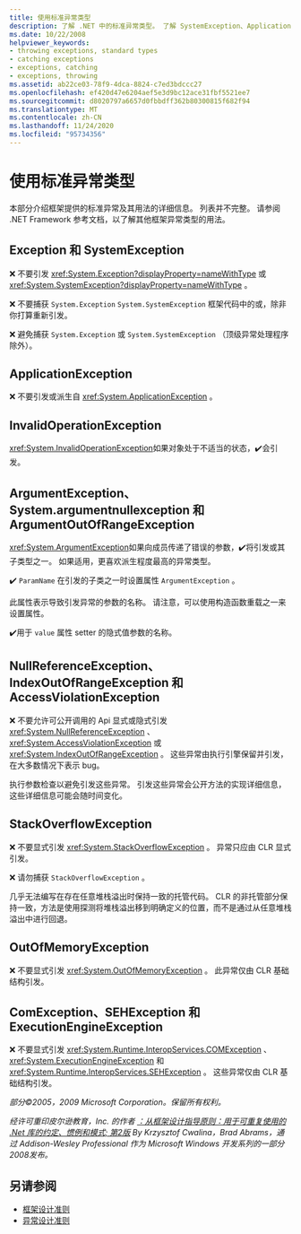 ```yaml
---
title: 使用标准异常类型
description: 了解 .NET 中的标准异常类型。 了解 SystemException、ApplicationException、ArgumentException、ComException 等。
ms.date: 10/22/2008
helpviewer_keywords:
- throwing exceptions, standard types
- catching exceptions
- exceptions, catching
- exceptions, throwing
ms.assetid: ab22ce03-78f9-4dca-8824-c7ed3bdccc27
ms.openlocfilehash: ef420d47e6204aef5e3d9bc12ace31fbf5521ee7
ms.sourcegitcommit: d8020797a6657d0fbbdff362b80300815f682f94
ms.translationtype: MT
ms.contentlocale: zh-CN
ms.lasthandoff: 11/24/2020
ms.locfileid: "95734356"
---
```

# <a name="using-standard-exception-types"></a>使用标准异常类型

本部分介绍框架提供的标准异常及其用法的详细信息。 列表并不完整。 请参阅 .NET Framework 参考文档，以了解其他框架异常类型的用法。

## <a name="exception-and-systemexception"></a>Exception 和 SystemException

 ❌ 不要引发 <xref:System.Exception?displayProperty=nameWithType> 或 <xref:System.SystemException?displayProperty=nameWithType> 。

 ❌ 不要捕获 `System.Exception` `System.SystemException` 框架代码中的或，除非你打算重新引发。

 ❌ 避免捕获 `System.Exception` 或 `System.SystemException` （顶级异常处理程序除外）。

## <a name="applicationexception"></a>ApplicationException

 ❌ 不要引发或派生自 <xref:System.ApplicationException> 。

## <a name="invalidoperationexception"></a>InvalidOperationException

 <xref:System.InvalidOperationException>如果对象处于不适当的状态，✔️会引发。

## <a name="argumentexception-argumentnullexception-and-argumentoutofrangeexception"></a>ArgumentException、System.argumentnullexception 和 ArgumentOutOfRangeException

 <xref:System.ArgumentException>如果向成员传递了错误的参数，✔️将引发或其子类型之一。 如果适用，更喜欢派生程度最高的异常类型。

 ✔️ `ParamName` 在引发的子类之一时设置属性 `ArgumentException` 。

 此属性表示导致引发异常的参数的名称。 请注意，可以使用构造函数重载之一来设置属性。

 ✔️用于 `value` 属性 setter 的隐式值参数的名称。

## <a name="nullreferenceexception-indexoutofrangeexception-and-accessviolationexception"></a>NullReferenceException、IndexOutOfRangeException 和 AccessViolationException

 ❌ 不要允许可公开调用的 Api 显式或隐式引发 <xref:System.NullReferenceException> 、 <xref:System.AccessViolationException> 或 <xref:System.IndexOutOfRangeException> 。 这些异常由执行引擎保留并引发，在大多数情况下表示 bug。

 执行参数检查以避免引发这些异常。 引发这些异常会公开方法的实现详细信息，这些详细信息可能会随时间变化。

## <a name="stackoverflowexception"></a>StackOverflowException

 ❌ 不要显式引发 <xref:System.StackOverflowException> 。 异常只应由 CLR 显式引发。

 ❌ 请勿捕获 `StackOverflowException` 。

 几乎无法编写在存在任意堆栈溢出时保持一致的托管代码。 CLR 的非托管部分保持一致，方法是使用探测将堆栈溢出移到明确定义的位置，而不是通过从任意堆栈溢出中进行回退。

## <a name="outofmemoryexception"></a>OutOfMemoryException

 ❌ 不要显式引发 <xref:System.OutOfMemoryException> 。 此异常仅由 CLR 基础结构引发。

## <a name="comexception-sehexception-and-executionengineexception"></a>ComException、SEHException 和 ExecutionEngineException

 ❌ 不要显式引发 <xref:System.Runtime.InteropServices.COMException> 、  <xref:System.ExecutionEngineException> 和 <xref:System.Runtime.InteropServices.SEHException> 。 这些异常仅由 CLR 基础结构引发。

 *部分©2005，2009 Microsoft Corporation。保留所有权利。*

 *经许可重印皮尔逊教育，Inc. 的作者 [：从框架设计指导原则：用于可重复使用的 .Net 库的约定、惯例和模式; 第2版](https://www.informit.com/store/framework-design-guidelines-conventions-idioms-and-9780321545619) By Krzysztof Cwalina，Brad Abrams，通过 Addison-Wesley Professional 作为 Microsoft Windows 开发系列的一部分2008发布。*

## <a name="see-also"></a>另请参阅

- [框架设计准则](index.md)
- [异常设计准则](exceptions.md)
